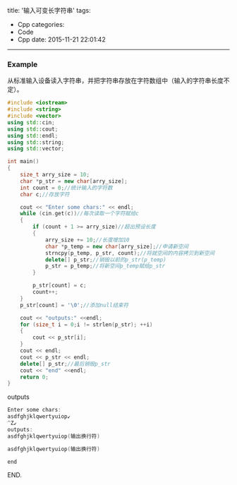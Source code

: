 title: '输入可变长字符串'
tags:
  - Cpp
categories:
  - Code
  - Cpp
date: 2015-11-21 22:01:42
---

### Example ###

从标准输入设备读入字符串，并把字符串存放在字符数组中（输入的字符串长度不定）。

<!-- more -->

```C++
#include <iostream>
#include <string>
#include <vector>
using std::cin;
using std::cout;
using std::endl;
using std::string;
using std::vector;

int main()
{
	size_t arry_size = 10;
	char *p_str = new char[arry_size];
	int count = 0;//统计输入的字符数
	char c;//存放字符

	cout << "Enter some chars:" << endl;
	while (cin.get(c))//每次读取一个字符赋给c
	{
		if (count + 1 >= arry_size)//超出预设长度
		{
			arry_size += 10;//长度增加10
			char *p_temp = new char[arry_size];//申请新空间
			strncpy(p_temp, p_str, count);//将就空间的内容拷贝到新空间
			delete[] p_str;//销毁以前的p_str(p_temp)
			p_str = p_temp;//将新空间p_temp赋给p_str
		}

		p_str[count] = c;
		count++;
	}
	p_str[count] = '\0';//添加null结束符

	cout << "outputs:" <<endl;
	for (size_t i = 0;i != strlen(p_str); ++i)
	{
		cout << p_str[i];
	}
	cout << endl;
	cout << p_str << endl;
	delete[] p_str;//最后销毁p_str
	cout << "end" <<endl;
	return 0;
}
```

outputs

```C++
Enter some chars:
asdfghjklqwertyuiop↙
^Z↙
outputs:
asdfghjklqwertyuiop(输出换行符)

asdfghjklqwertyuiop(输出换行符)

end
```

END.